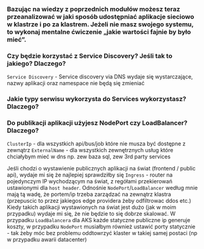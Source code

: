 ### Bazując na wiedzy z poprzednich modułów możesz teraz przeanalizować w jaki sposób udostępniać aplikacje sieciowo w klastrze i po za klastrem. Jeżeli nie masz swojego systemu, to wykonaj mentalne ćwiczenie „jakie wartości fajnie by było mieć”.

### Czy będzie korzystać z Service Discovery? Jeśli tak to jakiego? Dlaczego?

`Service Discovery` - Service discovery via DNS wydaje się wystarczające, nazwy aplikacji oraz namespace nie będą się zmieniać

### Jakie typy serwisu wykorzysta do Services wykorzystasz? Dlaczego?
### Do publikacji aplikacji użyjesz NodePort czy LoadBalancer? Dlaczego?

`ClusterIp` - dla wszystkich api/bus/job które nie musza być dostępne z zewnątrz
`ExternalName` - dla wszystkich zewnętrznych usług które chciałybym mieć w dns np. zew baza sql, zew 3rd party services

Jeśli chodzi o wystawienie publicznych aplikacji na świat (frontend / public api), wydaje mi się że najlepiej sprawdziłby się `Ingress` - router na pojedynczym IP wychodzącym na świat, z regółami przekierowań ustawionymi dla `host header`.
Odnośnie `NodePort`/`LoadBalancer` według mnie mają tą wadę, że portem/ip trzeba zarządzać na zewnątrz klastra (przepuscic to przez jakiegos edge providera żeby odfiltrowac ddos etc.) Kiedy takich aplikacji wystawionych na świat jest dużo (jak w moim przypadku) wydaje mi się, że nie będzie to się dobrze skalować. 
W przypadku `LoadBalancera` dla AKS każde statyczne publiczne ip generuje koszty, w przypadku `NodePort` musiałbym również ustawić porty statycznie - tak żeby móc bez problemu oddtowrzyć klaster w takiej samej postaci (np w przypadku awarii datacenter)

